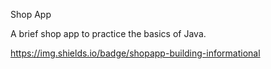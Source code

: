 Shop App

A brief shop app to practice the basics of Java.

https://img.shields.io/badge/shopapp-building-informational